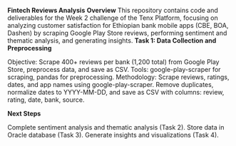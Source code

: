 **Fintech Reviews Analysis**
**Overview**
This repository contains code and deliverables for the Week 2 challenge of the Tenx Platform, focusing on analyzing customer satisfaction for Ethiopian bank mobile apps (CBE, BOA, Dashen) by scraping Google Play Store reviews, performing sentiment and thematic analysis, and generating insights.
**Task 1: Data Collection and Preprocessing**

Objective: Scrape 400+ reviews per bank (1,200 total) from Google Play Store, preprocess data, and save as CSV.
Tools: google-play-scraper for scraping, pandas for preprocessing.
Methodology:
Scrape reviews, ratings, dates, and app names using google-play-scraper.
Remove duplicates, normalize dates to YYYY-MM-DD, and save as CSV with columns: review, rating, date, bank, source.



**Next Steps**

Complete sentiment analysis and thematic analysis (Task 2).
Store data in Oracle database (Task 3).
Generate insights and visualizations (Task 4).

